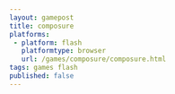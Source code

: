 ```yaml
---
layout: gamepost
title: composure
platforms:
 - platform: flash
   platformtype: browser
   url: /games/composure/composure.html
tags: games flash
published: false
---
```

